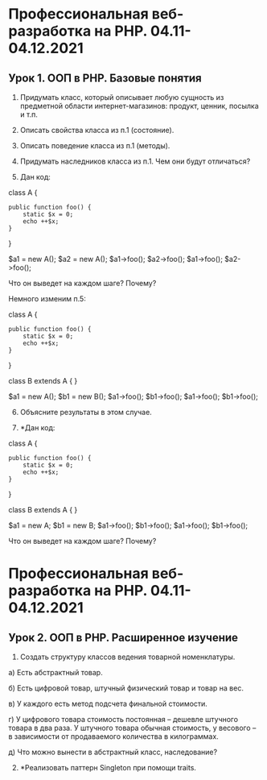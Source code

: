 # Профессиональная веб-разработка на PHP. 04.11-04.12.2021

## Урок 1. ООП в PHP. Базовые понятия

1. Придумать класс, который описывает любую сущность из предметной области интернет-магазинов: продукт, ценник, посылка и т.п.

2. Описать свойства класса из п.1 (состояние).

3. Описать поведение класса из п.1 (методы).

4. Придумать наследников класса из п.1. Чем они будут отличаться?

5. Дан код:

class A {

    public function foo() {
        static $x = 0;
        echo ++$x;
    }

}

$a1 = new A();
$a2 = new A();
$a1->foo();
$a2->foo();
$a1->foo();
$a2->foo();

Что он выведет на каждом шаге? Почему?

Немного изменим п.5:

class A {

    public function foo() {
        static $x = 0;
        echo ++$x;
    }
    
}

class B extends A {
}

$a1 = new A();
$b1 = new B();
$a1->foo(); 
$b1->foo(); 
$a1->foo(); 
$b1->foo();

6. Объясните результаты в этом случае.

7. *Дан код:

class A {

    public function foo() {
        static $x = 0;
        echo ++$x;
    }

}

class B extends A {
}

$a1 = new A;
$b1 = new B;
$a1->foo(); 
$b1->foo(); 
$a1->foo(); 
$b1->foo(); 

Что он выведет на каждом шаге? Почему?

# Профессиональная веб-разработка на PHP. 04.11-04.12.2021

## Урок 2. ООП в PHP. Расширенное изучение

1. Создать структуру классов ведения товарной номенклатуры.

а) Есть абстрактный товар.

б) Есть цифровой товар, штучный физический товар и товар на вес.

в) У каждого есть метод подсчета финальной стоимости.

г) У цифрового товара стоимость постоянная – дешевле штучного товара в два раза. У штучного товара обычная стоимость, у весового – в зависимости от продаваемого количества в килограммах.

д) Что можно вынести в абстрактный класс, наследование?

2. *Реализовать паттерн Singleton при помощи traits.